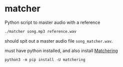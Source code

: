 # matcher 

Python script to master audio with a reference

```bash
./matcher song.mp3 reference.wav
```

should spit out a master audio file ```song_matcher.wav```.



must have python installed, and also install [Matchering](https://github.com/sergree/matchering) 
```
python3 -m pip install -U matchering
```

